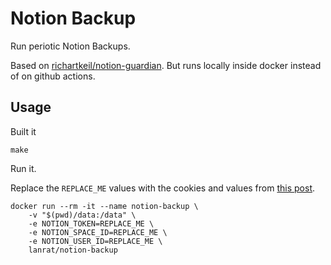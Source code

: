 # Notion Backup

Run periotic Notion Backups.

Based on [richartkeil/notion-guardian](https://github.com/richartkeil/notion-guardian). But runs locally inside docker instead of on github actions.


## Usage

Built it

```shell
make
```


Run it.

Replace the `REPLACE_ME` values with the cookies and values from [this post](https://artur-en.medium.com/automated-notion-backups-f6af4edc298d).

```
docker run --rm -it --name notion-backup \
	-v "$(pwd)/data:/data" \
	-e NOTION_TOKEN=REPLACE_ME \
	-e NOTION_SPACE_ID=REPLACE_ME \
	-e NOTION_USER_ID=REPLACE_ME \
	lanrat/notion-backup
```